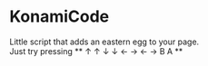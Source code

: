 # KonamiCode
Little script that adds an eastern egg to your page.  
Just try pressing ** ↑ ↑ ↓ ↓ ← → ← → B A **
